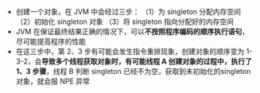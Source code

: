 - 创建一个对象，在 JVM 中会经过三步：
（1）为 singleton 分配内存空间
（2）初始化 singleton 对象
（3）将 singleton 指向分配好的内存空间
- JVM 在保证最终结果正确的情况下，可以**不按照程序编码的顺序执行语句**，尽可能提高程序的性能
- 在这三步中，第 2、3 步有可能会发生指令重排现象，创建对象的顺序变为 1-3-2，会**导致多个线程获取对象时，有可能线程 A 创建对象的过程中，执行了 1、3 步骤**，线程 B 判断 singleton 已经不为空，获取到未初始化的singleton 对象，就会报 NPE 异常